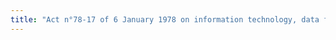 ```yaml
---
title: "Act n°78-17 of 6 January 1978 on information technology, data files and civil liberties"
---
```




